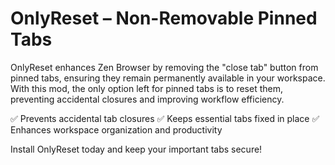 # OnlyReset – Non-Removable Pinned Tabs

OnlyReset enhances Zen Browser by removing the "close tab" button from pinned tabs, ensuring they remain permanently available in your workspace. With this mod, the only option left for pinned tabs is to reset them, preventing accidental closures and improving workflow efficiency.

✅ Prevents accidental tab closures
✅ Keeps essential tabs fixed in place
✅ Enhances workspace organization and productivity

Install OnlyReset today and keep your important tabs secure!
